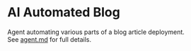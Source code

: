 # AI Automated Blog

Agent automating various parts of a blog article deployment.  
See [agent.md](agent.md) for full details.
